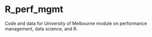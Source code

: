 # R_perf_mgmt
Code and data for University of Melbourne module on performance management, data science, and R.
